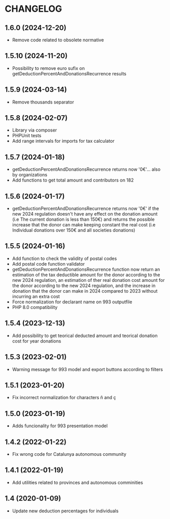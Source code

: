 # CHANGELOG

## 1.6.0 (2024-12-20)

- Remove code related to obsolete normative

## 1.5.10 (2024-11-20)

- Possibility to remove euro sufix on getDeductionPercentAndDonationsRecurrence results

## 1.5.9 (2024-03-14)

- Remove thousands separator

## 1.5.8 (2024-02-07)

- Library via composer
- PHPUnit tests
- Add range intervals for imports for tax calculator

## 1.5.7 (2024-01-18)

- getDeductionPercentAndDonationsRecurrence returns now '0€'... also by organizations
- Add functions to get total amount and contributors on 182

## 1.5.6 (2024-01-17)

- getDeductionPercentAndDonationsRecurrence returns now '0€' if the new 2024 regulation doesn't have
any effect on the donation amount (i.e The current donation is less than 150€) and returns the possible increase that the donor can make keeping constant the real cost (i.e Individual donations over 150€ and all societies donations)

## 1.5.5 (2024-01-16)

- Add function to check the validity of postal codes
- Add postal code function validator
- getDeductionPercentAndDonationsRecurrence function now return an estimation of the tax deductible amount for the donor according to the new 2024 regulation, an estimation of ther real donation cost amount for the donor according to the new 2024 regulation, and the increase in donation that the donor can make in 2024 compared to 2023 without incurring an extra cost
- Force normalization for declarant name on 993 outputfile
- PHP 8.0 compatibility

## 1.5.4 (2023-12-13)

- Add possibility to get teorical deducted amount and teorical donation cost for year donations

## 1.5.3 (2023-02-01)

- Warning message for 993 model and export buttons according to filters

## 1.5.1 (2023-01-20)

- Fix incorrect normalization for characters ñ and ç

## 1.5.0 (2023-01-19)

- Adds funcionality for 993 presentation model

## 1.4.2 (2022-01-22)

- Fix wrong code for Catalunya autonomous community

## 1.4.1 (2022-01-19)

- Add utilities related to provinces and autonomous comminities

## 1.4 (2020-01-09)

- Update new deduction percentages for individuals
